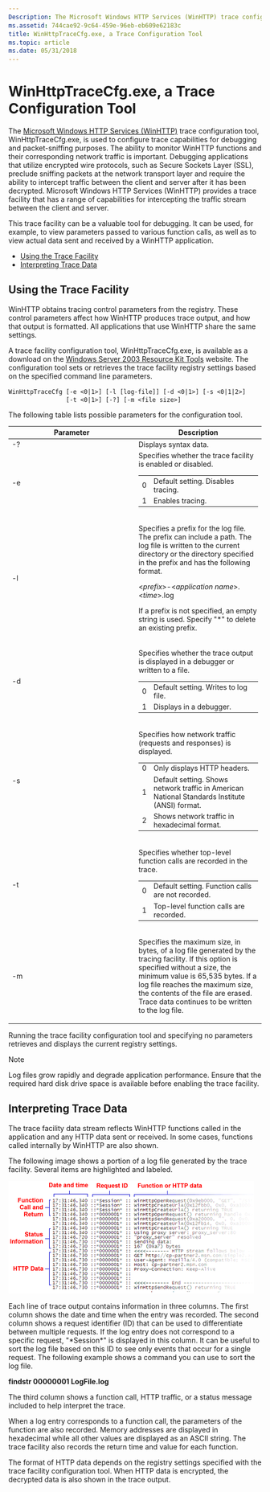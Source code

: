```yaml
---
Description: The Microsoft Windows HTTP Services (WinHTTP) trace configuration tool, WinHttpTraceCfg.exe, is used to configure trace capabilities for debugging and packet-sniffing purposes.
ms.assetid: 744cae92-9c64-459e-96eb-eb609e62183c
title: WinHttpTraceCfg.exe, a Trace Configuration Tool
ms.topic: article
ms.date: 05/31/2018
---
```


# WinHttpTraceCfg.exe, a Trace Configuration Tool

The [Microsoft Windows HTTP Services (WinHTTP)](about-winhttp.md) trace configuration tool, WinHttpTraceCfg.exe, is used to configure trace capabilities for debugging and packet-sniffing purposes. The ability to monitor WinHTTP functions and their corresponding network traffic is important. Debugging applications that utilize encrypted wire protocols, such as Secure Sockets Layer (SSL), preclude sniffing packets at the network transport layer and require the ability to intercept traffic between the client and server after it has been decrypted. Microsoft Windows HTTP Services (WinHTTP) provides a trace facility that has a range of capabilities for intercepting the traffic stream between the client and server.

This trace facility can be a valuable tool for debugging. It can be used, for example, to view parameters passed to various function calls, as well as to view actual data sent and received by a WinHTTP application.

-   [Using the Trace Facility](#using-the-trace-facility)
-   [Interpreting Trace Data](#interpreting-trace-data)

## Using the Trace Facility

WinHTTP obtains tracing control parameters from the registry. These control parameters affect how WinHTTP produces trace output, and how that output is formatted. All applications that use WinHTTP share the same settings.

A trace facility configuration tool, WinHttpTraceCfg.exe, is available as a download on the [Windows Server 2003 Resource Kit Tools](https://www.microsoft.com/downloads/details.aspx?familyid=9d467a69-57ff-4ae7-96ee-b18c4790cffd) website. The configuration tool sets or retrieves the trace facility registry settings based on the specified command line parameters.

``` syntax
WinHttpTraceCfg [-e <0|1>] [-l [log-file]] [-d <0|1>] [-s <0|1|2>] 
                [-t <0|1>] [-?] [-m <file size>]
```

The following table lists possible parameters for the configuration tool.



<table>
<colgroup>
<col style="width: 50%" />
<col style="width: 50%" />
</colgroup>
<thead>
<tr class="header">
<th>Parameter</th>
<th>Description</th>
</tr>
</thead>
<tbody>
<tr class="odd">
<td>-?</td>
<td>Displays syntax data.<br/></td>
</tr>
<tr class="even">
<td>-e</td>
<td>Specifies whether the trace facility is enabled or disabled. <br/> 
<table>
<tbody>
<tr class="odd">
<td>0</td>
<td>Default setting. Disables tracing.</td>
</tr>
<tr class="even">
<td>1</td>
<td>Enables tracing.</td>
</tr>
</tbody>
</table>

<p> </p></td>
</tr>
<tr class="odd">
<td>-l</td>
<td><p>Specifies a prefix for the log file. The prefix can include a path. The log file is written to the current directory or the directory specified in the prefix and has the following format.</p>
<p><<em>prefix</em>>-<<em>application name</em>>.<<em>time</em>>.log</p>
<p>If a prefix is not specified, an empty string is used. Specify &quot;*&quot; to delete an existing prefix.</p></td>
</tr>
<tr class="even">
<td>-d</td>
<td><p>Specifies whether the trace output is displayed in a debugger or written to a file.</p>

<table>
<tbody>
<tr class="odd">
<td>0</td>
<td>Default setting. Writes to log file.</td>
</tr>
<tr class="even">
<td>1</td>
<td>Displays in a debugger.</td>
</tr>
</tbody>
</table>

<p> </p></td>
</tr>
<tr class="odd">
<td>-s</td>
<td><p>Specifies how network traffic (requests and responses) is displayed.</p>

<table>
<tbody>
<tr class="odd">
<td>0</td>
<td>Only displays HTTP headers.</td>
</tr>
<tr class="even">
<td>1</td>
<td>Default setting. Shows network traffic in American National Standards Institute (ANSI) format.</td>
</tr>
<tr class="odd">
<td>2</td>
<td>Shows network traffic in hexadecimal format.</td>
</tr>
</tbody>
</table>

<p> </p></td>
</tr>
<tr class="even">
<td>-t</td>
<td><p>Specifies whether top-level function calls are recorded in the trace.</p>

<table>
<tbody>
<tr class="odd">
<td>0</td>
<td>Default setting. Function calls are not recorded.</td>
</tr>
<tr class="even">
<td>1</td>
<td>Top-level function calls are recorded.</td>
</tr>
</tbody>
</table>

<p> </p></td>
</tr>
<tr class="odd">
<td>-m</td>
<td><p>Specifies the maximum size, in bytes, of a log file generated by the tracing facility. If this option is specified without a size, the minimum value is 65,535 bytes. If a log file reaches the maximum size, the contents of the file are erased. Trace data continues to be written to the log file.</p></td>
</tr>
</tbody>
</table>



 

Running the trace facility configuration tool and specifying no parameters retrieves and displays the current registry settings.

> [!Note]  
> Log files grow rapidly and degrade application performance. Ensure that the required hard disk drive space is available before enabling the trace facility.

 

## Interpreting Trace Data

The trace facility data stream reflects WinHTTP functions called in the application and any HTTP data sent or received. In some cases, functions called internally by WinHTTP are also shown.

The following image shows a portion of a log file generated by the trace facility. Several items are highlighted and labeled.

![sample trace](images/ss-tracer-wco.png)

Each line of trace output contains information in three columns. The first column shows the date and time when the entry was recorded. The second column shows a request identifier (ID) that can be used to differentiate between multiple requests. If the log entry does not correspond to a specific request, "\*Session\*" is displayed in this column. It can be useful to sort the log file based on this ID to see only events that occur for a single request. The following example shows a command you can use to sort the log file.

**findstr 00000001 LogFile.log**

The third column shows a function call, HTTP traffic, or a status message included to help interpret the trace.

When a log entry corresponds to a function call, the parameters of the function are also recorded. Memory addresses are displayed in hexadecimal while all other values are displayed as an ASCII string. The trace facility also records the return time and value for each function.

The format of HTTP data depends on the registry settings specified with the trace facility configuration tool. When HTTP data is encrypted, the decrypted data is also shown in the trace output.

 

 




